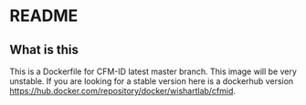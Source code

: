 # README #

## What is this ##
This is a Dockerfile for CFM-ID latest master branch. This image will be very unstable. If you are looking for a stable version here is a dockerhub version <https://hub.docker.com/repository/docker/wishartlab/cfmid>. 